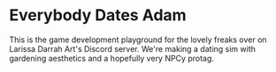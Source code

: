 # Everybody Dates Adam
 This is the game development playground for the lovely freaks over on Larissa Darrah Art's Discord server. We're making a dating sim with gardening aesthetics and a hopefully very NPCy protag.
